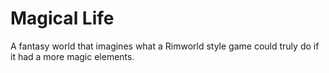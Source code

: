 # Magical Life
A fantasy world that imagines what a Rimworld style game could truly do if it had a more magic elements.
